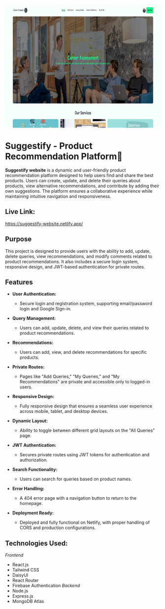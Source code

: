 <div align="center">
  <img height="400" src="https://raw.githubusercontent.com/shahbaz-kamal/career-compass-website/refs/heads/main/src/assets/for_github_banner.jpg"  />
</div>


# Suggestify - Product Recommendation Platform🌟

**Suggestify website** is a dynamic and user-friendly product recommendation platform designed to help users find and share the best products. Users can create, update, and delete their queries about products, view alternative recommendations, and contribute by adding their own suggestions. The platform ensures a collaborative experience while maintaining intuitive navigation and responsiveness.


## Live Link:
https://suggestify-website.netlify.app/

## Purpose
This project is designed to provide users with the ability to add, update, delete queries, view recommendations, and modify comments related to product recommendations. It also includes a secure login system, responsive design, and JWT-based authentication for private routes.






## Features

- **User Authentication:**
  - Secure login and registration system, supporting email/password login and Google Sign-in.

- **Query Management:**
  - Users can add, update, delete, and view their queries related to product recommendations.

- **Recommendations:**
  - Users can add, view, and delete recommendations for specific products.

- **Private Routes:**
  - Pages like "Add Queries," "My Queries," and "My Recommendations" are private and accessible only to logged-in users.

- **Responsive Design:**
  - Fully responsive design that ensures a seamless user experience across mobile, tablet, and desktop devices.

- **Dynamic Layout:**
  - Ability to toggle between different grid layouts on the "All Queries" page.

- **JWT Authentication:**
  - Secures private routes using JWT tokens for authentication and authorization.

- **Search Functionality:**
  - Users can search for queries based on product names.

- **Error Handling:**
  - A 404 error page with a navigation button to return to the homepage.

- **Deployment Ready:**
  - Deployed and fully functional on Netlify, with proper handling of CORS and production configurations.





## Technologies Used:
*Frontend*
- React.js
- Tailwind CSS
- DaisyUI
- React Router
- Firebase Authentication
*Backend*
- Node.js
- Express.js
- MongoDB Atlas


